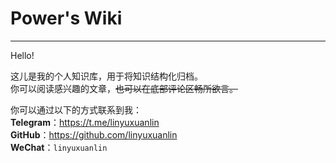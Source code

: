 # Power's Wiki

---

Hello!

这儿是我的个人知识库，用于将知识结构化归档。  
你可以阅读感兴趣的文章，~~也可以在底部评论区畅所欲言。~~


你可以通过以下的方式联系到我：  
    **Telegram**：https://t.me/linyuxuanlin  
    **GitHub**：https://github.com/linyuxuanlin  
    **WeChat**：`linyuxuanlin`


